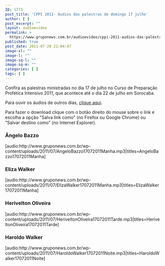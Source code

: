 ```yaml
---
ID: 1773
post_title: 'CPPI 2011- Áudios das palestras de domingo 17 julho'
author: [ ]
post_excerpt: ""
layout: audioevideo
permalink: >
  https://www.gruponews.com.br/audioevideo/cppi-2011-audios-das-palestras-de-domingo-17-jul
published: true
post_date: 2011-07-20 21:04:47
image-xl: ""
image-l: ""
image-sq-l: ""
image-sq-m: ""
categories: [ ]
tags: [ ]
---
```

Confira as palestras ministradas no dia 17 de julho no Curso de Preparação Profética Intensivo 2011, que acontece até o dia 22 de julho em Sorocaba.

Para ouvir os áudios de outros dias, <a href="http://www.gruponews.com.br/assuntos/publicacoes/audio/cppi2011">clique aqui</a>.

Para fazer o download clique com o botão direito do mouse sobre o link e escolha a opção "Salva link como" (no Firefox ou Google Chrome) ou "Salvar destino como" (no Internet Explorer).
<h3>Ângelo Bazzo</h3>
[audio:http://www.gruponews.com.br/wp-content/uploads/2011/07/AngeloBazzo17072011Manha.mp3|titles=AngeloBazzo17072011Manha]
<h3>Eliza Walker</h3>
[audio:http://www.gruponews.com.br/wp-content/uploads/2011/07/ElizaWalker17072011Manha.mp3|titles=ElizaWalker17072011Manha]
<h3>Herivelton Oliveira</h3>
[audio:http://www.gruponews.com.br/wp-content/uploads/2011/07/HeriveltonOliveira17072011Tarde.mp3|titles=HeriveltonOliveira17072011Tarde]
<h3>Haroldo Walker</h3>
[audio:http://www.gruponews.com.br/wp-content/uploads/2011/07/HaroldoWalker17072011Noite.mp3|titles=HaroldoWalker17072011Noite]